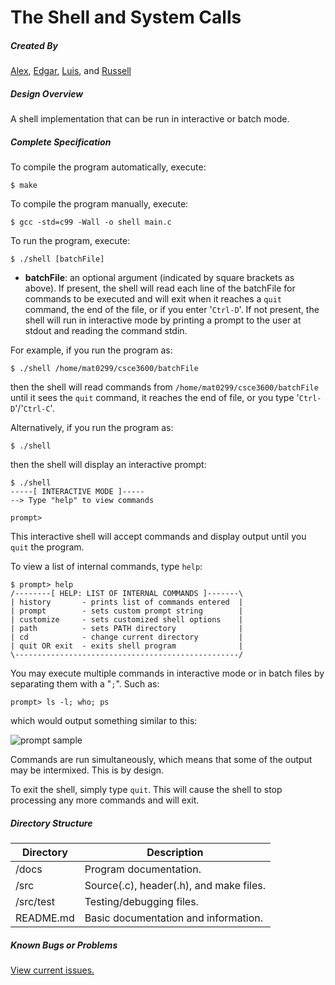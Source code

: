 The Shell and System Calls
===============================

##### Created By

[Alex](https://github.com/orgs/unt-sysprog-team/people/Amac1990), [Edgar](https://github.com/orgs/unt-sysprog-team/people/edgr-sanchez), [Luis](https://github.com/orgs/unt-sysprog-team/people/LCDCLUITAR), and [Russell](https://github.com/orgs/unt-sysprog-team/people/russellprice)

##### Design Overview

A shell implementation that can be run in interactive or batch mode.

##### Complete Specification

To compile the program automatically, execute:

    $ make

To compile the program manually, execute:

    $ gcc -std=c99 -Wall -o shell main.c

To run the program, execute:

    $ ./shell [batchFile]

- **batchFile**: an optional argument (indicated by square brackets as above). If present, the shell will read each line of the batchFile for commands to be executed and will exit when it reaches a `quit` command, the end of the file, or if you enter '`Ctrl-D`'. If not present, the shell will run in interactive mode by printing a prompt to the user at stdout and reading the command stdin.

For example, if you run the program as:

    $ ./shell /home/mat0299/csce3600/batchFile

then the shell will read commands from `/home/mat0299/csce3600/batchFile` until it sees the `quit` command, it reaches the end of file, or you type '`Ctrl-D`'/'`Ctrl-C`'.

Alternatively, if you run the program as:

    $ ./shell

then the shell will display an interactive prompt:

    $ ./shell
    -----[ INTERACTIVE MODE ]-----
    --> Type "help" to view commands
    
    prompt> 

This interactive shell will accept commands and display output until you `quit` the program.

To view a list of internal commands, type `help`:

    $ prompt> help
    /--------[ HELP: LIST OF INTERNAL COMMANDS ]-------\
    | history       - prints list of commands entered  |
    | prompt        - sets custom prompt string        |
    | customize     - sets customized shell options    |
    | path          - sets PATH directory              |
    | cd            - change current directory         |
    | quit OR exit  - exits shell program              |
    \--------------------------------------------------/

You may execute multiple commands in interactive mode or in batch files by separating them with a "`;`". Such as:

    prompt> ls -l; who; ps

which would output something similar to this:

![prompt sample](http://i.imgur.com/bVraaQE.png)

Commands are run simultaneously, which means that some of the output may be intermixed. This is by design.

To exit the shell, simply type `quit`. This will cause the shell to stop processing any more commands and will exit.

##### Directory Structure

Directory   |   Description
-------     |   --------
/docs  	      |   Program documentation.
/src 	      |   Source(.c), header(.h), and make files.
/src/test     |   Testing/debugging files.
README.md         |   Basic documentation and information.


##### Known Bugs or Problems

[View current issues.](https://github.com/unt-sysprog-team/major-assignment-1/issues)
